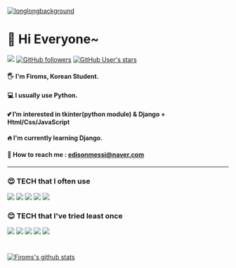 <a href="#">![longlongbackground](https://user-images.githubusercontent.com/63716450/126274340-eb4f6475-4099-4904-8993-118c25fa55b8.png)</a>

# 🎈 Hi Everyone~
<a href="#"><img src="https://hits.seeyoufarm.com/api/count/incr/badge.svg?url=https%3A%2F%2Fgithub.com%2Ffiroms&count_bg=%2394DDDE&title_bg=%23294A4D&icon=github.svg&icon_color=%23E7E7E7&title=hits&edge_flat=false"/></a>
<a href="#"><img alt="GitHub followers" src="https://img.shields.io/github/followers/firoms?style=social"></a>
<a href="#"><img alt="GitHub User's stars" src="https://img.shields.io/github/stars/firoms?style=social"></a>

#### 🖐 I'm Firoms, Korean Student.
#### 💻 I usually use Python.
#### 💕 I’m interested in tkinter(python module) & Django + Html/Css/JavaScript
#### 🔥 I'm currently learning Django.
#### 📧 How to reach me : edisonmessi@naver.com
<hr>

### 😍 TECH that I often use
<a href="#"><img src="https://img.shields.io/badge/Python-3766AB?style=flat-square&logo=Python&logoColor=white"/></a>
<a href="#"><img src="https://img.shields.io/badge/Django-092E20?style=flat-square&logo=Django&logoColor=white"/></a>
<a href="#"><img src="https://img.shields.io/badge/Html5-E34F26?style=flat-square&logo=Html5&logoColor=white"/></a>
<a href="#"><img src="https://img.shields.io/badge/CSS3-3766AB?style=flat-square&logo=CSS3&logoColor=white"/></a>
<a href="#"><img src="https://img.shields.io/badge/SQLite-003B57?style=flat-square&logo=SQLite&logoColor=white"/></a>
<br>

### 😊 TECH that I've tried least once
<a href="#"><img src="https://img.shields.io/badge/C-A8B9CC?style=flat-square&logo=C&logoColor=white"/></a>
<a href="#"><img src="https://img.shields.io/badge/JavaScript-F7DF1E?style=flat-square&logo=JavaScript&logoColor=white"/></a>
<a href="#"><img src="https://img.shields.io/badge/Amazon AWS-232F3E?style=flat-square&logo=Amazon AWS&logoColor=white"/></a>
<a href="#"><img src="https://img.shields.io/badge/Java-007396?style=flat-square&logo=Java&logoColor=white"/></a>
<a href="#"><img src="https://img.shields.io/badge/Processing-006699?style=flat-square&logo=Processing Foundation&logoColor=white"/></a>
<br><br>

### 
[![Firoms's github stats](https://github-readme-stats.vercel.app/api?username=Firoms)](https://github.com/firoms)

<!---
Firoms/Firoms is a ✨ special ✨ repository because its `README.md` (this file) appears on your GitHub profile.
You can click the Preview link to take a look at your changes.
--->
